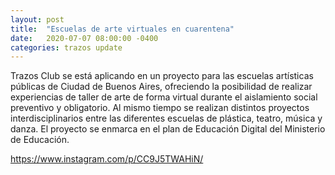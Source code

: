 ```yaml
---
layout: post
title:  "Escuelas de arte virtuales en cuarentena"
date:   2020-07-07 08:00:00 -0400
categories: trazos update
---
```


Trazos Club se está aplicando en un proyecto para las escuelas artísticas públicas de Ciudad de Buenos Aires, ofreciendo la posibilidad de realizar experiencias de taller de arte de forma virtual durante el aislamiento social preventivo y obligatorio. Al mismo tiempo se realizan distintos proyectos interdisciplinarios entre las diferentes escuelas de plástica, teatro, música y danza. El proyecto se enmarca en el  plan de Educación Digital del Ministerio de Educación.

https://www.instagram.com/p/CC9J5TWAHiN/
